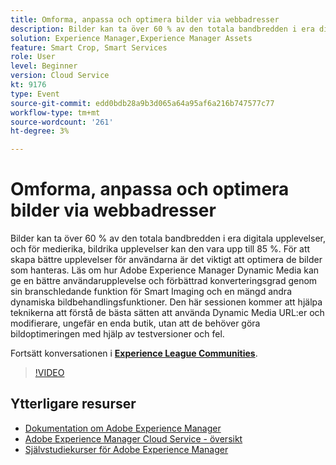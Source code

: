 ```yaml
---
title: Omforma, anpassa och optimera bilder via webbadresser
description: Bilder kan ta över 60 % av den totala bandbredden i era digitala upplevelser, och för medierika, bildrika upplevelser kan den vara upp till 85 %. För att skapa bättre upplevelser för användarna är det viktigt att optimera de bilder som hanteras. Läs om hur Adobe Experience Manager Dynamic Media kan ge en bättre användarupplevelse och förbättrad konverteringsgrad genom sin branschledande funktion för Smart Imaging och en mängd andra dynamiska bildbehandlingsfunktioner. Den här sessionen kommer att hjälpa teknikerna att förstå de bästa sätten att använda Dynamic Media URL:er och modifierare, ungefär en enda butik, utan att de behöver göra bildoptimeringen med hjälp av testversioner och fel.
solution: Experience Manager,Experience Manager Assets
feature: Smart Crop, Smart Services
role: User
level: Beginner
version: Cloud Service
kt: 9176
type: Event
source-git-commit: edd0bdb28a9b3d065a64a95af6a216b747577c77
workflow-type: tm+mt
source-wordcount: '261'
ht-degree: 3%

---
```


# Omforma, anpassa och optimera bilder via webbadresser

Bilder kan ta över 60 % av den totala bandbredden i era digitala upplevelser, och för medierika, bildrika upplevelser kan den vara upp till 85 %. För att skapa bättre upplevelser för användarna är det viktigt att optimera de bilder som hanteras. Läs om hur Adobe Experience Manager Dynamic Media kan ge en bättre användarupplevelse och förbättrad konverteringsgrad genom sin branschledande funktion för Smart Imaging och en mängd andra dynamiska bildbehandlingsfunktioner. Den här sessionen kommer att hjälpa teknikerna att förstå de bästa sätten att använda Dynamic Media URL:er och modifierare, ungefär en enda butik, utan att de behöver göra bildoptimeringen med hjälp av testversioner och fel.

Fortsätt konversationen i **[Experience League Communities](https://adobe.ly/3F58miP)**.

>[!VIDEO](https://video.tv.adobe.com/v/337847/?quality=12&learn=on&hidetitle=true)

## Ytterligare resurser

- [Dokumentation om Adobe Experience Manager ](https://experienceleague.adobe.com/docs/experience-manager-cloud-service.html)
- [Adobe Experience Manager Cloud Service - översikt](https://experienceleague.adobe.com/docs/experience-manager-cloud-service/overview/home.html)
- [Självstudiekurser för Adobe Experience Manager](https://experienceleague.adobe.com/docs/experience-manager-tutorials.html)
